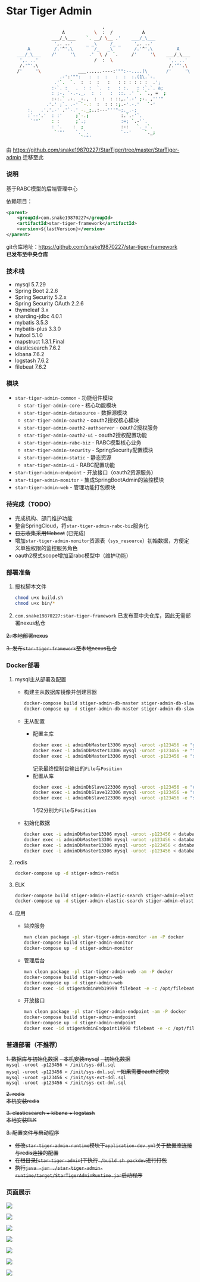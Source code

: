 # Star Tiger Admin
```bash
                                    ,
                     A           \  :  /           A
                 ___/_\___    `. __/ \__ .'    ___/_\___
                  ',. ..'     _ _\     /_ _     ',. ..'
        A         /.'^'.\        /_   _\        /.'^'.\         A
    ___/_\___    /'     '\     .'  \ /  `.     /'     '\    ___/_\___
     ',. ..'                     /  :  \                     ',. ..'
     /.'^'.\                                                 /.'^'.\
    /'     '\              ___......----:'"":--....(\       /'     '\
                    .-':'"":   :  :  :   :  :  :.(1\.`-.
                  .'`.  `.  :  :  :   :   : : : : : :  .';
                 :-`. :   .  : :  `.  :   : :.   : :`.`. a;
                 : ;-. `-.-._.  :  :   :  ::. .' `. `., =  ;
                 :-:.` .-. _-.,  :  :  : ::,.'.-' ;-. ,'''"
               .'.' ;`. .-' `-.:  :  : : :;.-'.-.'   `-'
        :.   .'.'.-' .'`-.' -._;..:---'''"~;._.-;
        :`--'.'  : :'     ;`-.;            :.`.-'`.
         `'"`    : :      ;`.;             :=; `.-'`.
                 : '.    :  ;              :-:   `._-`.
                  `'"'    `. `.            `--'     `._;
                            `'"'
```
由 https://github.com/snake19870227/StarTiger/tree/master/StarTiger-admin 迁移至此  

### 说明
基于RABC模型的后端管理中心

依赖项目：
```xml
<parent>
    <groupId>com.snake19870227</groupId>
    <artifactId>star-tiger-framework</artifactId>
    <version>${lastVersion}</version>
</parent>
```
git仓库地址：https://github.com/snake19870227/star-tiger-framework  
**已发布至中央仓库**

### 技术栈
- mysql 5.7.29
- Spring Boot 2.2.6
- Spring Security 5.2.x
- Spring Security OAuth 2.2.6
- thymeleaf 3.x
- sharding-jdbc 4.0.1
- mybatis 3.5.3
- mybatis-plus 3.3.0
- hutool 5.1.0
- mapstruct 1.3.1.Final
- elasticsearch 7.6.2
- kibana 7.6.2
- logstash 7.6.2
- filebeat 7.6.2

### 模块
- `star-tiger-admin-common` - 功能组件模块
    - `star-tiger-admin-core` - 核心功能模块
    - `star-tiger-admin-datasource` - 数据源模块
    - `star-tiger-admin-oauth2` - oauth2授权核心模块
    - `star-tiger-admin-oauth2-authserver` - oauth2授权服务
    - `star-tiger-admin-oauth2-ui` - oauth2授权配置功能
    - `star-tiger-admin-rabc-biz` - RABC模型核心业务
    - `star-tiger-admin-security` - SpringSecurity配置模块
    - `star-tiger-admin-static` - 静态资源
    - `star-tiger-admin-ui` - RABC配置功能
- `star-tiger-admin-endpoint` - 开放接口（oauth2资源服务）
- `star-tiger-admin-monitor` - 集成SpringBootAdmin的监控模块
- `star-tiger-admin-web` - 管理功能打包模块

### 待完成（TODO）
- 完成机构、部门维护功能
- 整合SpringCloud，将`star-tiger-admin-rabc-biz`服务化
- ~~日志收集采用filebeat~~ (已完成)
- 增加`star-tiger-admin-monitor`资源表（`sys_resource`）初始数据，方便定义单独权限的监控服务角色
- oauth2模式scope增加至rabc模型中（维护功能）

### 部署准备
1. 授权脚本文件
    ```bash
    chmod u+x build.sh
    chmod u+x bin/*
    ```

2. `com.snake19870227:star-tiger-framework` 已发布至中央仓库，因此无需部署nexus私仓

~~2. 本地部署nexus~~  

~~3. 发布`star-tiger-framework`至本地nexus私仓~~

### Docker部署
1. mysql主从部署及配置

    - 构建主从数据库镜像并创建容器
        ```bash
        docker-compose build stiger-admin-db-master stiger-admin-db-slave1
        docker-compose up -d stiger-admin-db-master stiger-admin-db-slave1
        ```
    
    - 主从配置
        - 配置主库
            ```bash
            docker exec -i adminDbMaster13306 mysql -uroot -p123456 -e "grant replication slave on *.* to 'slaver'@'%' identified by '123456'"
            docker exec -i adminDbMaster13306 mysql -uroot -p123456 -e "flush privileges"
            docker exec -i adminDbMaster13306 mysql -uroot -p123456 -e "show master status\G"
            ```
            记录最终控制台输出的`File`与`Position`
        - 配置从库
            ```bash
            docker exec -i adminDbSlave123306 mysql -uroot -p123456 -e "change master to master_host='adminDbMaster13306', master_user='slaver', master_password='123456', master_port=3306, master_log_file='$1', master_log_pos=$2, master_connect_retry=30"
            docker exec -i adminDbSlave123306 mysql -uroot -p123456 -e "start slave"
            docker exec -i adminDbSlave123306 mysql -uroot -p123456 -e "show slave status\G"
            ```
            $1与$2分别为`File`与`Position`
    
    - 初始化数据
        ```bash
        docker exec -i adminDbMaster13306 mysql -uroot -p123456 < database/sql/sys-ddl.sql
        docker exec -i adminDbMaster13306 mysql -uroot -p123456 < database/sql/sys-dml.sql
        docker exec -i adminDbMaster13306 mysql -uroot -p123456 < database/sql/sys-ext-ddl.sql
        docker exec -i adminDbMaster13306 mysql -uroot -p123456 < database/sql/sys-ext-dml.sql
        ```
    
2. redis
    ```bash
    docker-compose up -d stiger-admin-redis
    ```
3. ELK
    ```bash
    docker-compose build stiger-admin-elastic-search stiger-admin-elastic-kibana stiger-admin-elastic-logstash
    docker-compose up -d stiger-admin-elastic-search stiger-admin-elastic-kibana stiger-admin-elastic-logstash
    ```
4. 应用
    - 监控服务
        ```bash
        mvn clean package -pl star-tiger-admin-monitor -am -P docker
        docker-compose build stiger-admin-monitor
        docker-compose up -d stiger-admin-monitor
        ```
    - 管理后台
        ```bash
        mvn clean package -pl star-tiger-admin-web -am -P docker
        docker-compose build stiger-admin-web
        docker-compose up -d stiger-admin-web
        docker exec -id stigerAdminWeb19999 filebeat -e -c /opt/filebeat.yml
        ```
    - 开放接口
        ```bash
        mvn clean package -pl star-tiger-admin-endpoint -am -P docker
        docker-compose build stiger-admin-endpoint
        docker-compose up -d stiger-admin-endpoint
        docker exec -id stigerAdminEndpoint19998 filebeat -e -c /opt/filebeat.yml
        ```

### 普通部署（不推荐）
~~1. 数据库与初始化数据~~
    ~~- 本机安装mysql~~
    ~~- 初始化数据~~  
        `mysql -uroot -p123456 < /init/sys-ddl.sql`  
        `mysql -uroot -p123456 < /init/sys-dml.sql`
    ~~- 如果需要oauth2模块~~  
        `mysql -uroot -p123456 < /init/sys-ext-ddl.sql`  
        `mysql -uroot -p123456 < /init/sys-ext-dml.sql`

~~2. redis~~  
   ~~本机安装redis~~
   
~~3. elasticsearch + kibana + logstash~~  
   ~~本地安装ELK~~

~~3. 配置文件与启动程序~~
   - ~~修改`star-tiger-admin-runtime`模块下`application-dev.yml`关于数据库连接与redis连接的配置~~
   - ~~在根目录[`star-tiger-admin`]下执行`./build.sh packdev`进行打包~~
   - ~~执行`java -jar ./star-tiger-admin-runtime/target/StarTigerAdminRuntime.jar`启动程序~~

### 页面展示
![](assets/img/show1.png)
  
![](assets/img/show2.png)
  
![](assets/img/show3.png)
  
![](assets/img/show4.png)
  
![](assets/img/show5.png)
  
![](assets/img/show6.png)
  
![](assets/img/show7.png)
  